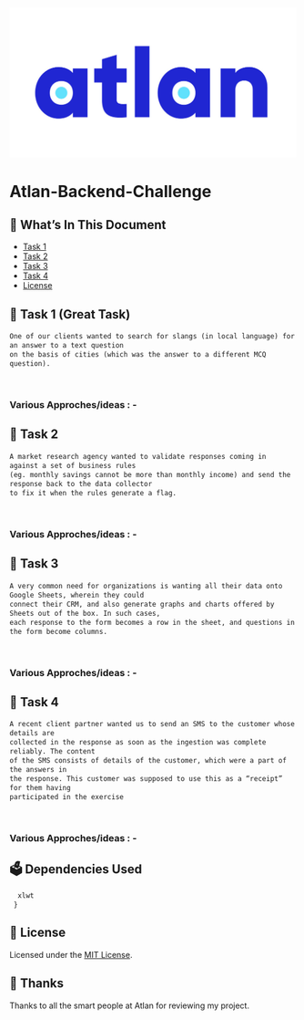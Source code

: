 ![alt text](https://github.com/s-chandr/atlan-daisy-task/blob/master/atlan-logo.jpg "Atlan")



# Atlan-Backend-Challenge

## :bookmark_tabs: What’s In This Document

- [Task 1](#rocket-task-1-great-task)
- [Task 2](rocket-task-2)
- [Task 3](#rocket-task-3)
- [Task 4](#rocket-task-4)
- [License](#memo-license)


 

## :rocket: Task 1 (Great Task)
 ```shell
One of our clients wanted to search for slangs (in local language) for an answer to a text question
on the basis of cities (which was the answer to a different MCQ question).



```
### Various Approches/ideas : -

## :rocket: Task 2 
 ```shell
A market research agency wanted to validate responses coming in against a set of business rules 
(eg. monthly savings cannot be more than monthly income) and send the response back to the data collector 
to fix it when the rules generate a flag.



```
### Various Approches/ideas : -

## :rocket: Task 3 
 ```shell
A very common need for organizations is wanting all their data onto Google Sheets, wherein they could
connect their CRM, and also generate graphs and charts offered by Sheets out of the box. In such cases,
each response to the form becomes a row in the sheet, and questions in the form become columns. 



```
### Various Approches/ideas : -

## :rocket: Task 4 
 ```shell
A recent client partner wanted us to send an SMS to the customer whose details are
collected in the response as soon as the ingestion was complete reliably. The content
of the SMS consists of details of the customer, which were a part of the answers in 
the response. This customer was supposed to use this as a “receipt” for them having 
participated in the exercise



```
### Various Approches/ideas : -


## :ballot_box: Dependencies Used
 ```shell
   xlwt
  }
   ```

## :memo: License
Licensed under the [MIT License](./LICENSE).

## :purple_heart: Thanks
Thanks to all the smart people at Atlan for reviewing my project.
